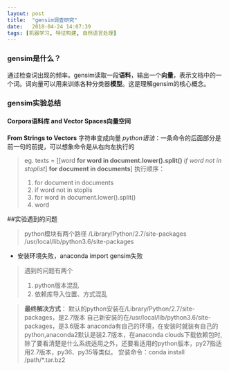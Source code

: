 ```yaml
---
layout: post
title:  "gensim调查研究"
date:   2018-04-24 14:07:39
tags: [机器学习, 特征构建, 自然语言处理]
---
```


### gensim是什么？
通过检查词出现的频率。gensim读取一段**语料**，输出一个**向量**，表示文档中的一个词。词向量可以用来训练各种分类器**模型**。这是理解gensim的核心概念。

### gensim实验总结
#### Corpora语料库 and Vector Spaces向量空间
**From Strings to Vectors** 字符串变成向量
*python语法*：一条命令的后面部分是前一句的前提，可以想象命令是从右向左执行的
> eg. texts = [[word **for word in document.lower().split()** *if word not in stoplist*]
         **for document in documents**]
>执行顺序：
>  1. for document in documents
>  2. if word not in stoplis
>  3. for word in document.lower().split()
>  4. word

##实验遇到的问题
>python模块有两个路径
>/Library/Python/2.7/site-packages
>/usr/local/lib/python3.6/site-packages
* 安装环境失败，anaconda import gensim失败
>遇到的问题有两个
> 1. python版本混乱
> 2. 依赖库导入位置、方式混乱

>**最终解决方式**：
>默认的python安装在/Library/Python/2.7/site-packages，是2.7版本
>自己新安装的在/usr/local/lib/python3.6/site-packages，是3.6版本
>anaconda有自己的环境，在安装时就装有自己的python,anaconda2默认是装2.7版本，在anaconda clouds下载依赖包时,除了要看清楚是什么系统适用之外，还要看适用的python版本，py27指适用2.7版本，py36、py35等类似。
>安装命令：conda install /path/*.tar.bz2
